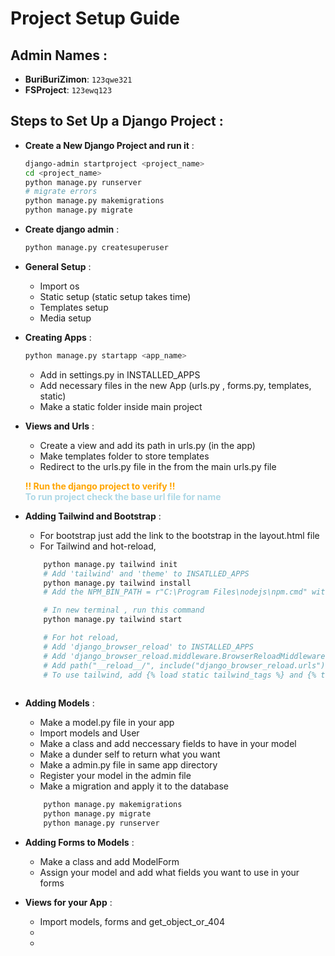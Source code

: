 # Project Setup Guide

## Admin Names :
- **BuriBuriZimon**: `123qwe321`
- **FSProject**: `123ewq123`

## Steps to Set Up a Django Project :

- **Create a New Django Project and run it** :
   ```bash
   django-admin startproject <project_name>
   cd <project_name>
   python manage.py runserver
   # migrate errors
   python manage.py makemigrations
   python manage.py migrate
    ```

- **Create django admin** :
    ```bash
    python manage.py createsuperuser
    ```

- **General Setup** :
    - Import os
    - Static setup (static setup takes time)
    - Templates setup 
    - Media setup 

- **Creating Apps** :
    ```bash
    python manage.py startapp <app_name>
    ```
    - Add in settings.py in INSTALLED_APPS
    - Add necessary files in the new App (urls.py , forms.py, templates, static)
    - Make a static folder inside main project


- **Views and Urls** :

    - Create a view and add its path in urls.py (in the app)
    - Make templates folder to store templates
    - Redirect to the urls.py file in the from the main urls.py file

    <span style="color: orange;">**!! Run the django project to verify !!**</span>
    <br/>
    <span style="color: lightblue;">**To run project check the base url file for name**</span>


- **Adding Tailwind and Bootstrap** :
    
    - For bootstrap just add the link to the bootstrap in the layout.html file
    - For Tailwind and hot-reload, 
    ```bash
        python manage.py tailwind init
        # Add 'tailwind' and 'theme' to INSATLLED_APPS
        python manage.py tailwind install
        # Add the NPM_BIN_PATH = r"C:\Program Files\nodejs\npm.cmd" with INTERNAL_IPS = ["127.0.0.1",]

        # In new terminal , run this command
        python manage.py tailwind start

        # For hot reload,
        # Add 'django_browser_reload' to INSTALLED_APPS
        # Add 'django_browser_reload.middleware.BrowserReloadMiddleware', to MIDDLEWARE
        # Add path("__reload__/", include("django_browser_reload.urls")), to urls.py
        # To use tailwind, add {% load static tailwind_tags %} and {% tailwind_css %} templates to all html files
         
    ```
    
- **Adding Models** :

    - Make a model.py file in your app
    - Import models and User
    - Make a class and add neccessary fields to have in your model
    - Make a dunder self to return what you want
    - Make a admin.py file in same app directory
    - Register your model in the admin file
    - Make a migration and apply it to the database
    ```bash
        python manage.py makemigrations
        python manage.py migrate
        python manage.py runserver
    ```

- **Adding Forms to Models** :
    
    - Make a class and add ModelForm
    - Assign your model and add what fields you want to use in your forms

- **Views for your App** :

    - Import models, forms and get_object_or_404  
    - 
    - 